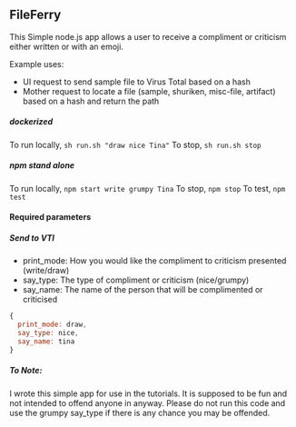 ## FileFerry

This Simple node.js app allows a user to receive a compliment or criticism either written or with an emoji.

Example uses:
* UI request to send sample file to Virus Total based on a hash
* Mother request to locate a file (sample, shuriken, misc-file, artifact) based on a hash and return the path


##### dockerized
To run locally, ``sh run.sh "draw nice Tina"``
To stop, `sh run.sh stop`

##### npm stand alone
To run locally, ``npm start write grumpy Tina``
To stop, `npm stop`
To test, `npm test`


#### Required parameters

##### Send to VTI
  - print_mode: How you would like the compliment to criticism presented (write/draw)
  - say_type: The type of compliment or criticism (nice/grumpy)
  - say_name: The name of the person that will be complimented or criticised

```js
{
  print_mode: draw,
  say_type: nice,
  say_name: tina
}
```

##### To Note:
I wrote this simple app for use in the tutorials. It is supposed to be fun and not intended to offend anyone in anyway.
Please do not run this code and use the grumpy say_type if there is any chance you may be offended.


